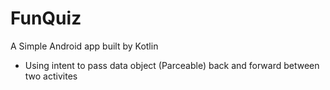 # FunQuiz
A Simple Android app built by Kotlin
- Using intent to pass data object (Parceable) back and forward between two activites
